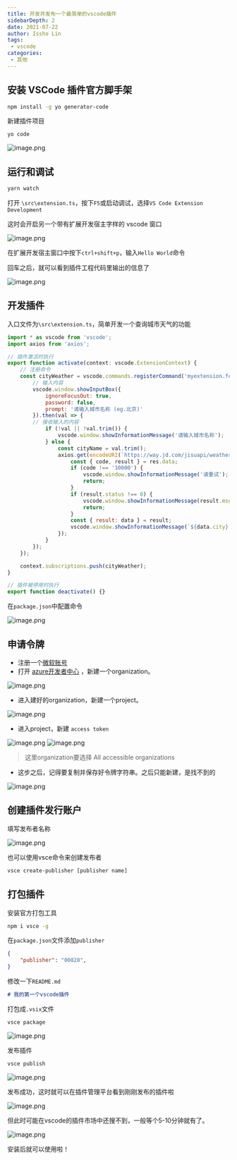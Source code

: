 ```yaml
---
title: 开发并发布一个最简单的vscode插件
sidebarDepth: 2
date: 2021-07-22
author: Issho Lin
tags:
 - vscode
categories:
 - 其他
---
```


 
## 安装 VSCode 插件官方脚手架
```bash
npm install -g yo generator-code
```
新建插件项目
```bash
yo code
```
![image.png](https://cdn.nlark.com/yuque/0/2021/png/613071/1626941379000-5c8545df-6388-4ee3-89cb-2d51719566b8.png)

## 运行和调试
```bash
yarn watch
```
打开 `\src\extension.ts`，按下`F5`或启动调试，选择`VS Code Extension Development`

这时会开启另一个带有扩展开发宿主字样的 vscode 窗口

![image.png](https://cdn.nlark.com/yuque/0/2021/png/613071/1626942375149-7b8f668a-e2a2-43a4-891f-4bd1cb115c18.png)

在扩展开发宿主窗口中按下`ctrl+shift+p`，输入`Hello World`命令

回车之后，就可以看到插件工程代码里输出的信息了

![image.png](https://cdn.nlark.com/yuque/0/2021/png/613071/1626942717185-9d182bc5-5970-4f8b-8371-80d3a7787c66.png)

## 开发插件

入口文件为`\src\extension.ts`，简单开发一个查询城市天气的功能
```js
import * as vscode from 'vscode';
import axios from 'axios';

// 插件激活时执行
export function activate(context: vscode.ExtensionContext) {
	// 注册命令
	const cityWeather = vscode.commands.registerCommand('myextension.fetchCityWeather', () => {
		// 输入内容
		vscode.window.showInputBox({
			ignoreFocusOut: true,
			password: false,
			prompt: '请输入城市名称 (eg.北京)'
		}).then(val => {
    	// 接收输入的内容
			if (!val || !val.trim()) {
				vscode.window.showInformationMessage('请输入城市名称');
			} else {
				const cityName = val.trim();
				axios.get(encodeURI(`https://way.jd.com/jisuapi/weather?city=${cityName}&appkey=40e91431e978390daf06b07704a9523c`)).then(res => {
					const { code, result } = res.data;
					if (code !== '10000') {
						vscode.window.showInformationMessage('请重试');
						return;
					}
					if (result.status !== 0) {
						vscode.window.showInformationMessage(result.msg);
						return;
					}
					const { result: data } = result;
					vscode.window.showInformationMessage(`${data.city} ${data.weather} 气温${data.templow}~${data.temphigh}℃ 空气湿度${data.humidity} ${data.winddirect} 风力${data.windpower}`);
				});
			}
		});
	});

	context.subscriptions.push(cityWeather);
}

// 插件被停用时执行
export function deactivate() {}
```

在`package.json`中配置命令

![image.png](https://cdn.nlark.com/yuque/0/2021/png/613071/1626943192925-51b994dd-c632-4b1b-95c0-8b40e866797e.png)

## 申请令牌
- 注册一个[微软账号](https://login.live.com/)
- 打开 [azure开发者中心](https://aka.ms/SignupAzureDevOps) ，新建一个organization。

![image.png](https://cdn.nlark.com/yuque/0/2021/png/613071/1626944766714-0db1c615-e1a9-445a-96b8-c975f999b837.png)

- 进入建好的organization，新建一个project。

![image.png](https://cdn.nlark.com/yuque/0/2021/png/613071/1626944844410-70e597f4-46e7-417a-9472-f3a2a3f5840a.png)

- 进入project，新建 `access token`

![image.png](https://cdn.nlark.com/yuque/0/2021/png/613071/1626945180534-71c960fa-f896-4cfc-8ab7-ecb7edb7e139.png)
![image.png](https://cdn.nlark.com/yuque/0/2021/png/613071/1626945465799-650b0842-6dce-4b0c-b8ec-c9677a615f28.png)

> 这里organization要选择 All accessible organizations

- 这步之后，记得要复制并保存好令牌字符串。之后只能新建，是找不到的

![image.png](https://cdn.nlark.com/yuque/0/2021/png/613071/1626945323737-65a1b4fa-197f-461e-8fff-b3b1ccb17713.png)

## 创建插件发行账户
填写发布者名称

![image.png](https://cdn.nlark.com/yuque/0/2021/png/613071/1626946392784-ee0dc22d-c404-4bf0-817a-7679a4c9b819.png)

也可以使用vsce命令来创建发布者
```bash
vsce create-publisher [publisher name]
```

## 打包插件
安装官方打包工具
```bash
npm i vsce -g
```
在`package.json`文件添加`publisher`
```json
{
	"publisher": "00828",
}
```
修改一下`README.md`
```markdown
# 我的第一个vscode插件
```
打包成`.vsix`文件
```bash
vsce package
```

![image.png](https://cdn.nlark.com/yuque/0/2021/png/613071/1626946659126-35477755-5f63-44a0-8ea2-77f37544ec2e.png)

发布插件
```bash
vsce publish
```

![image.png](https://cdn.nlark.com/yuque/0/2021/png/613071/1626946823240-c8974625-9211-4e2a-817b-879eddae410f.png)

发布成功，这时就可以在插件管理平台看到刚刚发布的插件啦

![image.png](https://cdn.nlark.com/yuque/0/2021/png/613071/1626946926352-fca67368-b71e-4ce3-aefe-00616703860e.png)

但此时可能在vscode的插件市场中还搜不到，一般等个5-10分钟就有了。

![image.png](https://cdn.nlark.com/yuque/0/2021/png/613071/1626947021058-bc87084e-d4f7-4798-89b2-07e67fd4faaf.png)

安装后就可以使用啦！